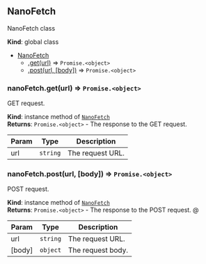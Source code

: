 <a name="NanoFetch"></a>

## NanoFetch
NanoFetch class

**Kind**: global class  

* [NanoFetch](#NanoFetch)
    * [.get(url)](#NanoFetch+get) ⇒ <code>Promise.&lt;object&gt;</code>
    * [.post(url, [body])](#NanoFetch+post) ⇒ <code>Promise.&lt;object&gt;</code>

<a name="NanoFetch+get"></a>

### nanoFetch.get(url) ⇒ <code>Promise.&lt;object&gt;</code>
GET request.

**Kind**: instance method of [<code>NanoFetch</code>](#NanoFetch)  
**Returns**: <code>Promise.&lt;object&gt;</code> - The response to the GET request.  

| Param | Type | Description |
| --- | --- | --- |
| url | <code>string</code> | The request URL. |

<a name="NanoFetch+post"></a>

### nanoFetch.post(url, [body]) ⇒ <code>Promise.&lt;object&gt;</code>
POST request.

**Kind**: instance method of [<code>NanoFetch</code>](#NanoFetch)  
**Returns**: <code>Promise.&lt;object&gt;</code> - The response to the POST request.
@  

| Param | Type | Description |
| --- | --- | --- |
| url | <code>string</code> | The request URL. |
| [body] | <code>object</code> | The request body. |

